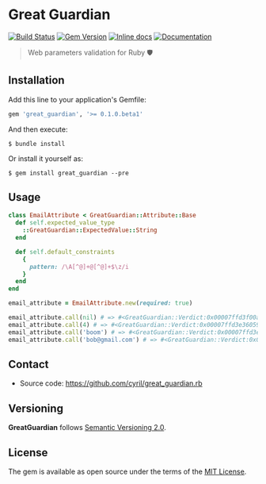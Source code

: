 # Great Guardian

[![Build Status](https://api.travis-ci.org/cyril/great_guardian.rb.svg?branch=master)][travis]
[![Gem Version](https://badge.fury.io/rb/great_guardian.svg)][gem]
[![Inline docs](https://inch-ci.org/github/cyril/great_guardian.rb.svg?branch=master)][inchpages]
[![Documentation](http://img.shields.io/:yard-docs-38c800.svg)][rubydoc]

> Web parameters validation for Ruby 🛡️

## Installation

Add this line to your application's Gemfile:

```ruby
gem 'great_guardian', '>= 0.1.0.beta1'
```

And then execute:

    $ bundle install

Or install it yourself as:

    $ gem install great_guardian --pre

## Usage

```ruby
class EmailAttribute < GreatGuardian::Attribute::Base
  def self.expected_value_type
    ::GreatGuardian::ExpectedValue::String
  end

  def self.default_constraints
    {
      pattern: /\A[^@]+@[^@]+$\z/i
    }
  end
end

email_attribute = EmailAttribute.new(required: true)

email_attribute.call(nil) # => #<GreatGuardian::Verdict:0x00007ffd3f00ad40 @attribute_name="email_attribute", @value=nil, @error_message=["attribute.email_attribute.errors.required", {:name=>["attribute.email_attribute.name"], :expected=>nil}], @medium=:body>
email_attribute.call(4) # => #<GreatGuardian::Verdict:0x00007ffd3e360590 @attribute_name="email_attribute", @value=4, @error_message=["attribute.email_attribute.errors.type", {:name=>["attribute.email_attribute.name"], :expected=>["expected_value.string.type"]}], @medium=:body>
email_attribute.call('boom') # => #<GreatGuardian::Verdict:0x00007ffd3e3d8360 @attribute_name="email_attribute", @value="boom", @error_message=["attribute.email_attribute.errors.pattern", {:name=>["attribute.email_attribute.name"], :expected=>/\A[^@]+@[^@]+$\z/i}], @medium=:body>
email_attribute.call('bob@gmail.com') # => #<GreatGuardian::Verdict:0x00007ffd3e3c23d0 @attribute_name="email_attribute", @value="bob@gmail.com", @error_message=nil, @medium=:body>
```

## Contact

* Source code: https://github.com/cyril/great_guardian.rb

## Versioning

__GreatGuardian__ follows [Semantic Versioning 2.0](https://semver.org/).

## License

The gem is available as open source under the terms of the [MIT License](https://opensource.org/licenses/MIT).

[gem]: https://rubygems.org/gems/great_guardian
[travis]: https://travis-ci.org/cyril/great_guardian.rb
[inchpages]: https://inch-ci.org/github/cyril/great_guardian.rb
[rubydoc]: https://rubydoc.info/gems/great_guardian/frames
